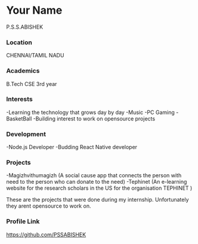 # Your Name

P.S.S.ABISHEK

### Location

CHENNAI/TAMIL NADU

### Academics

B.Tech CSE 3rd year

### Interests

-Learning the technology that grows day by day
-Music
-PC Gaming
-BasketBall
-Building interest to work on opensource projects

### Development

-Node.js Developer
-Budding React Native developer

### Projects

-Magizhvithumagizh (A social cause app that connects the person with need to the person who can donate to the need)
-Tephinet (An e-learning website for the research scholars in the US for the organisation TEPHINET )

These are the projects that were done during my internship. Unfortunately they arent opensource to work on. 

### Profile Link

https://github.com/PSSABISHEK